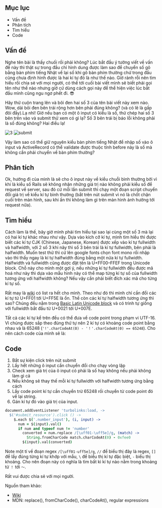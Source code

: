 ## Mục lục

- Vấn đề
- Phân tích
- Tìm hiểu
- Code

## Vấn đề

Nghe tên bài là thấy chuối rồi phải không? Lúc bắt đầu ý tưởng viết về vấn đề này thì thật sự trong đầu chỉ hình dung được làm sao để chuyển số gõ bằng bàn phím tiếng Nhật về lại số khi gõ bàn phím thường chứ trong đầu cũng chưa định hình được là hai kí tự đó là như thế nào. Giờ rảnh rỗi nên tìm hiểu rồi chia sẻ với mọi người, có thể tới cuối bài viết mình sẽ biết phải gọi tên như thế nào nhưng giờ cứ dùng cách gọi này để thể hiện việc lúc bắt đầu mình cũng ngu ngơ phết đi. 😎

Hãy thử cuộn trang lên và bôi đen hai số 3 của tên bài viết này xem nào. Wow, dải bôi đen bên trái rộng hơn bên phải đúng không? (và có lẽ là gấp đôi đấy).Lạ nhỉ! Giờ nếu bạn có một ô input có kiểu là số, thử chép hai số 3 bên trên vào và submit thử xem có gì lạ? Số 3 bên trái bị báo lỗi không phải là số đúng không? Hai điều lạ!

![3](https://i.gyazo.com/2e35ed0031f88f0254c8bb53872aa0ff.png)
![submit](https://i.gyazo.com/585aef78a8bb2dd5fd27196588355fd3.png)

Vậy làm sao có thể giữ nguyên kiểu bàn phím tiếng Nhật để nhập số vào ô input và ActiveRecord có thể validate được thuộc tính before này là số mà không cần phải chuyển về bàn phím thường?

## Phân tích

Ok, hướng đi của mình là sẽ cho ô input này về kiểu chuỗi bình thường bởi vì khi là kiểu số Rails sẽ không nhận những giá trị nào không phải kiểu số để request về server, sau đó cứ mỗi lần submit thì chạy một đoạn script chuyển đổi giá trị về kiểu kí tự bình thường (bắt trên nút submit vì nó là chốt chặn cuối trên màn hình, sau khi ấn thì không làm gì trên màn hình ảnh hưởng tới request nữa).

## Tìm hiểu

Cách làm là thế, bây giờ mình phải tìm hiểu tại sao lại cùng một số 3 mà lại có hai kí tự khác nhau như vậy. Dựa vào kích cỡ kí tự, mình tìm hiểu thì được biết các kí tự CJK (Chinese, Japanese, Korean) được xếp vào kí tự fullwidth và halfwidth, với 2 số 3 khi nãy thì số 3 bên trái là kí tự fullwidth, bên phải là halfwidth. Muốn test thử thì cứ lên google fonts chọn font mono rồi nhập vào thì thấy ngay là kí tự halfwidth đúng bằng một nửa kí tự fullwidth. Halfwidth và fullwidth cũng được đặt tên là U+FF00–FFEF trong Unicode block. Chỗ này cho mình một gợi ý, nếu những kí tự fullwidth đều được mã hoá như này thì dựa vào mẫu hình này có thể map từng kí tự số của fullwidth tương ứng với halfwidth không? Nếu vậy cần phải biết đích xác mã cho từng kí tự số.

Rất may là [wiki](https://en.wikipedia.org/wiki/Halfwidth_and_fullwidth_forms#Block) có list ra hết cho mình. Theo như đó thì mình chỉ cần đổi các kí tự từ U+FF01 tới U+FF5E là ổn. Thế còn các kí tự halfwidth tương ứng thì sao? Chúng đều nằm trong [Basic Latin Unicode block](https://en.wikipedia.org/wiki/Basic_Latin_(Unicode_block)) và có trình tự giống với fullwidth bắt đầu từ U+0021 tới U+007E.

Tất cả các kí tự kể trên đều có thể đưa về code point trong phạm vi UTF-16. Vì chúng được sắp theo đúng thứ tự nên 2 kí tự có khoảng code point bằng nhau và là 65248 (`'!'.charCodeAt(0) - '！'.charCodeAt(0) == 65248`). Cho nên cách code của mình sẽ là:

## Code

1. Bắt sự kiện click trên nút submit
2. Lấy hết những ô input cần chuyển đổi cho chạy vòng lặp
3. Check xem giá trị của ô input có phải là số hay không nếu phải không làm gì cả
4. Nếu không sẽ thay thế mỗi kí tự fullwidth với halfwidth tương ứng bằng cách
5. Lấy code point kí tự cần chuyển trừ 65248 rồi chuyển từ code point đó về lại string.
6. Gán kí tự đó vào giá trị của input.

```coffee
document.addEventListener 'turbolinks:load, ->
  $('#submit_resource').click () ->
    $.each $('.number_input'), (i, input) ->
      num = $(input).val()
      if num and typeof num != 'number'
        converted = num.replace /[\uff01-\uff5e]/g, (match) ->
          String.fromCharCode match.charCodeAt(0) - 0xfee0
        $(input).val(converted)
```

Note một tí về đoạn regex `/[\uff01-uff5e]/g`, `//` để biểu thị đây là regex, `[]` để lấy đúng từng kí tự khớp với mẫu, `\` để biểu thị kí tự đặc biệt, `-` biểu thị khoảng. Cho nên đoạn này có nghĩa là tìm bất kì kí tự nào nằm trong khoảng từ `！` tới `～`.

Rất vui được chia sẻ với mọi người. 

Nguồn tham khảo:
- [Wiki](https://en.wikipedia.org/wiki/Basic_Latin_(Unicode_block))
- MDN: replace(), fromCharCode(), charCodeAt(), regular expressions
